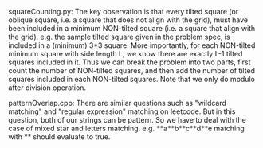 squareCounting.py: The key observation is that every tilted square (or oblique square, i.e. a square that does not align with the grid), must have been included in a minimum NON-tilted square (i.e. a square that align with the grid). e.g. the sample tilted square given in the problem spec, is included in a (minimum) 3\*3 square. More importantly, for each NON-tilted minimum square with side length L, we know there are exactly L-1 tilted squares included in it. Thus we can break the problem into two parts, first count the number of NON-tilted squares, and then add the number of tilted squares included in each NON-tilted squares. Note that we only do modulo after division operation.

patternOverlap.cpp: There are similar questions such as "wildcard matching" and "regular expression" matching on leetcode. But in this question, both of our strings can be pattern. So we have to deal with the case of mixed star and letters matching, e.g. \*\*a\*\*b\*\*c\*\*d\*\*e matching with ** should evaluate to true.
